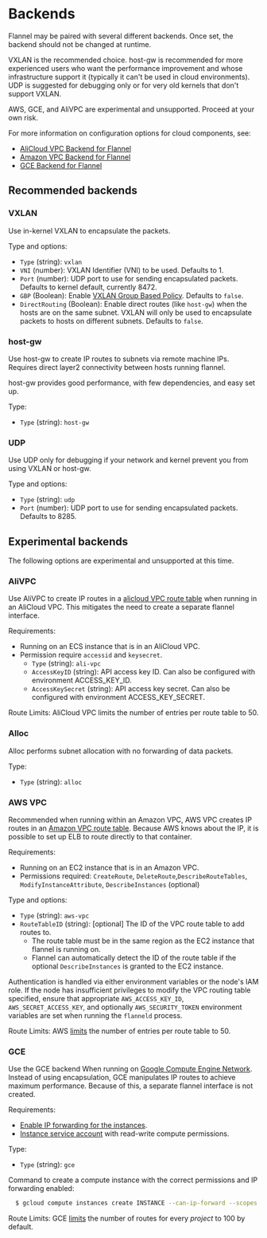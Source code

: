 # Backends

Flannel may be paired with several different backends. Once set, the backend should not be changed at runtime.

VXLAN is the recommended choice. host-gw is recommended for more experienced users who want the performance improvement and whose infrastructure support it (typically it can't be used in cloud environments). UDP is suggested for debugging only or for very old kernels that don't support VXLAN.

AWS, GCE, and AliVPC are experimental and unsupported. Proceed at your own risk.

For more information on configuration options for cloud components, see:
* [AliCloud VPC Backend for Flannel][alicloud-vpc]
* [Amazon VPC Backend for Flannel][amazon-vpc]
* [GCE Backend for Flannel][gce-backend]

## Recommended backends

### VXLAN

Use in-kernel VXLAN to encapsulate the packets.

Type and options:
* `Type` (string): `vxlan`
* `VNI` (number): VXLAN Identifier (VNI) to be used. Defaults to 1.
* `Port` (number): UDP port to use for sending encapsulated packets. Defaults to kernel default, currently 8472.
* `GBP` (Boolean): Enable [VXLAN Group Based Policy](https://github.com/torvalds/linux/commit/3511494ce2f3d3b77544c79b87511a4ddb61dc89).  Defaults to `false`.
* `DirectRouting` (Boolean): Enable direct routes (like `host-gw`) when the hosts are on the same subnet. VXLAN will only be used to encapsulate packets to hosts on different subnets. Defaults to `false`.

### host-gw

Use host-gw to create IP routes to subnets via remote machine IPs. Requires direct layer2 connectivity between hosts running flannel.

host-gw provides good performance, with few dependencies, and easy set up.

Type:
* `Type` (string): `host-gw`

### UDP

Use UDP only for debugging if your network and kernel prevent you from using VXLAN or host-gw.

Type and options:
* `Type` (string): `udp`
* `Port` (number): UDP port to use for sending encapsulated packets. Defaults to 8285.

## Experimental backends

The following options are experimental and unsupported at this time.

### AliVPC

Use AliVPC to create IP routes in a [alicloud VPC route table](https://vpc.console.aliyun.com) when running in an AliCloud VPC. This mitigates the need to create a separate flannel interface.

Requirements:
* Running on an ECS instance that is in an AliCloud VPC.
* Permission require `accessid` and `keysecret`.
    * `Type` (string): `ali-vpc`
    * `AccessKeyID` (string): API access key ID. Can also be configured with environment ACCESS_KEY_ID.
    * `AccessKeySecret` (string): API access key secret. Can also be configured with environment ACCESS_KEY_SECRET.

Route Limits: AliCloud VPC limits the number of entries per route table to 50.

### Alloc

Alloc performs subnet allocation with no forwarding of data packets.

Type:
* `Type` (string): `alloc`

### AWS VPC

Recommended when running within an Amazon VPC, AWS VPC creates IP routes in an [Amazon VPC route table](http://docs.aws.amazon.com/AmazonVPC/latest/UserGuide/VPC_Route_Tables.html). Because AWS knows about the IP, it is possible to set up ELB to route directly to that container.

Requirements:
* Running on an EC2 instance that is in an Amazon VPC.
* Permissions required: `CreateRoute`, `DeleteRoute`,`DescribeRouteTables`, `ModifyInstanceAttribute`, `DescribeInstances` (optional)

Type and options:
* `Type` (string): `aws-vpc`
* `RouteTableID` (string): [optional] The ID of the VPC route table to add routes to.
    * The route table must be in the same region as the EC2 instance that flannel is running on.
    * Flannel can automatically detect the ID of the route table if the optional `DescribeInstances` is granted to the EC2 instance.

Authentication is handled via either environment variables or the node's IAM role. If the node has insufficient privileges to modify the VPC routing table specified, ensure that appropriate `AWS_ACCESS_KEY_ID`, `AWS_SECRET_ACCESS_KEY`, and optionally `AWS_SECURITY_TOKEN` environment variables are set when running the `flanneld` process.

Route Limits: AWS [limits](http://docs.aws.amazon.com/AmazonVPC/latest/UserGuide/VPC_Appendix_Limits.html) the number of entries per route table to 50.

### GCE

Use the GCE backend When running on [Google Compute Engine Network](https://cloud.google.com/compute/docs/networking#networks). Instead of using encapsulation, GCE manipulates IP routes to achieve maximum performance. Because of this, a separate flannel interface is not created.

Requirements:
* [Enable IP forwarding for the instances](https://cloud.google.com/compute/docs/networking#canipforward).
* [Instance service account](https://cloud.google.com/compute/docs/authentication#using) with read-write compute permissions.

Type:
* `Type` (string): `gce`

Command to create a compute instance with the correct permissions and IP forwarding enabled:
```sh
  $ gcloud compute instances create INSTANCE --can-ip-forward --scopes compute-rw
```

Route Limits: GCE [limits](https://cloud.google.com/compute/docs/resource-quotas) the number of routes for every *project* to 100 by default.


[alicloud-vpc]: https://github.com/coreos/flannel/blob/master/Documentation/alicloud-vpc-backend.md
[amazon-vpc]: https://github.com/coreos/flannel/blob/master/Documentation/aws-vpc-backend.md
[gce-backend]: https://github.com/coreos/flannel/blob/master/Documentation/gce-backend.md
